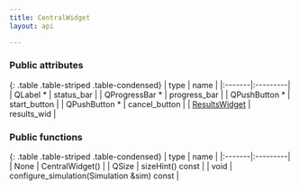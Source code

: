 ```yaml
---
title: CentralWidget
layout: api

---
```


### Public attributes

{: .table .table-striped .table-condensed}
| type   | name     |
|:-------|:---------|
| QLabel * | status_bar |
| QProgressBar * | progress_bar |
| QPushButton * | start_button |
| QPushButton * | cancel_button |
| [ResultsWidget]({{site.url}}/) | results_wid |



### Public functions

{: .table .table-striped .table-condensed}
| type   | name     |
|:-------|:---------|
| None | CentralWidget() |
| QSize | sizeHint() const  |
| void | configure_simulation(Simulation &sim) const  |

